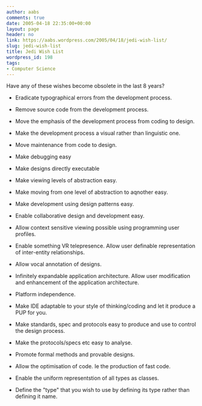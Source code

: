 ```yaml
---
author: aabs
comments: true
date: 2005-04-18 22:35:00+00:00
layout: page
header: no
link: https://aabs.wordpress.com/2005/04/18/jedi-wish-list/
slug: jedi-wish-list
title: Jedi Wish List
wordpress_id: 198
tags:
- Computer Science
---
```


Have any of these wishes become obsolete in the last 8 years?



	
  * Eradicate typographical errors from the development process.

	
  * Remove source code from the development process.

	
  * Move the emphasis of the development process from coding to design.

	
  * Make the development process a visual rather than linguistic one.

	
  * Move maintenance from code to design.

	
  * Make debugging easy

	
  * Make designs directly executable

	
  * Make viewing levels of abstraction easy.

	
  * Make moving from one level of abstraction to aqnother easy.

	
  * Make development using design patterns easy.

	
  * Enable collaborative design and development easy.

	
  * Allow context sensitive viewing possible using programming user profiles.

	
  * Enable something VR telepresence. Allow user definable representation of inter-entity relationships.

	
  * Allow vocal annotation of designs.

	
  * Infinitely expandable application architecture. Allow user modification and enhancement of the application architecture.

	
  * Platform independence.

	
  * Make IDE adaptable to your style of thinking/coding and let it produce a PUP for you.

	
  * Make standards, spec and protocols easy to produce and use to control the design process.

	
  * Make the protocols/specs etc easy to analyse.

	
  * Promote formal methods and provable designs.

	
  * Allow the optimisation of code. Ie the production of fast code.

	
  * Enable the uniform representstion of all types as classes.

	
  * Define the "type" that you wish to use by defining its type rather than defining it name.


